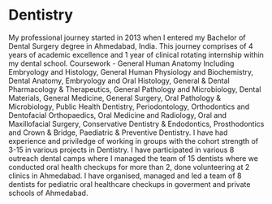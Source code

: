 # Dentistry

My professional journey started in 2013 when I entered my Bachelor of Dental Surgery degree in Ahmedabad, India. 
This journey comprises of 4 years of academic excellence and 1 year of clinical rotating internship within my dental school. 
Coursework - General Human Anatomy Including Embryology and Histology, General Human Physiology and Biochemistry, Dental Anatomy, Embryology and Oral Histology, General & Dental Pharmacology & Therapeutics, General Pathology and Microbiology, Dental Materials, General Medicine, General Surgery, Oral Pathology & Microbiology, Public Health Dentistry, Periodontology, Orthodontics and Dentofacial Orthopaedics, Oral Medicine and Radiology, Oral and Maxillofacial Surgery, Conservative Dentistry & Endodontics, Prosthodontics and Crown & Bridge, Paediatric & Preventive Dentistry.
I have had experience and priviledge of working in groups with the cohort strength of 3-15 in various projects in Dentistry. 
I have participated in various 8 outreach dental camps where I managed the team of 15 dentists where we conducted oral health checkups for more than 2, done volunteering at 2 clinics in Ahmedabad. 
I have organised, managed and led a team of 8 dentists for pediatric oral healthcare checkups in goverment and private schools of Ahmedabad. 

                                                                                           
